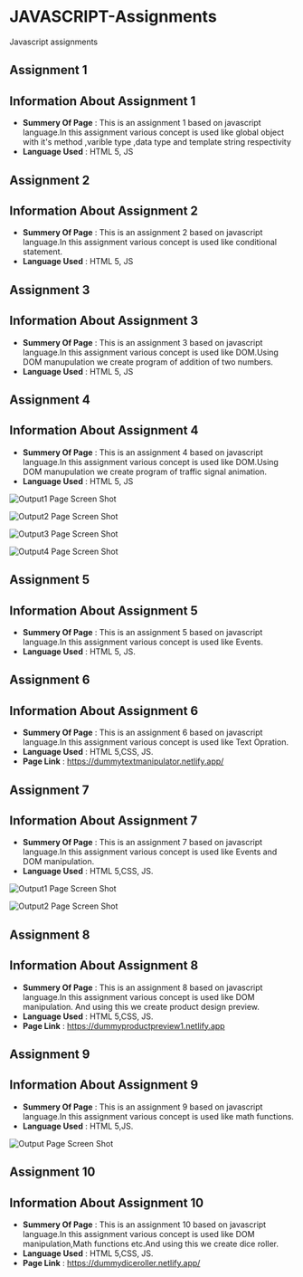 # JAVASCRIPT-Assignments
Javascript assignments

## **Assignment 1** ##

## Information About Assignment 1 ##

- **Summery Of Page** : This is an assignment 1 based on javascript language.In this assignment various concept is used like global object with it's method ,varible type ,data type and template string respectivity
- **Language Used** : HTML 5, JS


## **Assignment 2** ##

## Information About Assignment 2 ##

- **Summery Of Page** : This is an assignment 2 based on javascript language.In this assignment various concept is used like conditional statement.
- **Language Used** : HTML 5, JS

## **Assignment 3** ##

## Information About Assignment 3 ##

- **Summery Of Page** : This is an assignment 3 based on javascript language.In this assignment various concept is used like DOM.Using DOM manupulation we create program of addition of two numbers. 
- **Language Used** : HTML 5, JS

## **Assignment 4** ##

## Information About Assignment 4 ##

- **Summery Of Page** : This is an assignment 4 based on javascript language.In this assignment various concept is used like DOM.Using DOM manupulation we create program of traffic signal animation. 
- **Language Used** : HTML 5, JS

![Output1 Page Screen Shot](./Assignment4/images/Screenshot%202024-10-18%20081224.png)

![Output2 Page Screen Shot](./Assignment4/images/Screenshot%202024-10-18%20081232.png)

![Output3 Page Screen Shot](./Assignment4/images/Screenshot%202024-10-18%20081240.png)

![Output4 Page Screen Shot](./Assignment4/images/Screenshot%202024-10-18%20081248.png)


## **Assignment 5** ##

## Information About Assignment 5 ##

- **Summery Of Page** : This is an assignment 5 based on javascript language.In this assignment various concept is used like Events.
- **Language Used** : HTML 5, JS.


## **Assignment 6** ##

## Information About Assignment 6 ##

- **Summery Of Page** : This is an assignment 6 based on javascript language.In this assignment various concept is used like Text Opration.
- **Language Used** : HTML 5,CSS, JS.
- **Page Link** : https://dummytextmanipulator.netlify.app/


## **Assignment 7** ##

## Information About Assignment 7 ##

- **Summery Of Page** : This is an assignment 7 based on javascript language.In this assignment various concept is used like Events and DOM manipulation.
- **Language Used** : HTML 5,CSS, JS.

![Output1 Page Screen Shot](./Assignment7/Screeenshots/Screenshot%202024-10-23%20082735.png)

![Output2 Page Screen Shot](./Assignment7/Screeenshots/Screenshot%202024-10-23%20082756.png)


## **Assignment 8** ##

## Information About Assignment 8 ##

- **Summery Of Page** : This is an assignment 8 based on javascript language.In this assignment various concept is used like DOM manipulation.
And using this we create product design preview.
- **Language Used** : HTML 5,CSS, JS.
- **Page Link** :  https://dummyproductpreview1.netlify.app


## **Assignment 9** ##

## Information About Assignment 9 ##

- **Summery Of Page** : This is an assignment 9 based on javascript language.In this assignment various concept is used like math functions.
- **Language Used** : HTML 5,JS.

![Output Page Screen Shot](./Assignment9/screenshots/Screenshot%202024-10-24%20222258.png)


## **Assignment 10** ##

## Information About Assignment 10 ##

- **Summery Of Page** : This is an assignment 10 based on javascript language.In this assignment various concept is used like DOM manipulation,Math functions etc.And using this we create dice roller.
- **Language Used** : HTML 5,CSS, JS.
- **Page Link** :  https://dummydiceroller.netlify.app/




